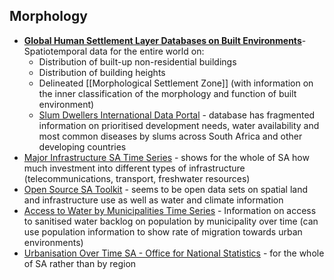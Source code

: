 
## Morphology
- **[Global Human Settlement Layer Databases on Built Environments](https://human-settlement.emergency.copernicus.eu/datasets.php)**- Spatiotemporal data for the entire world on:
	- Distribution of built-up non-residential buildings
	- Distribution of building heights
	- Delineated [[Morphological Settlement Zone]] (with information on the inner classification of the morphology and function of built environment)
	- [Slum Dwellers International Data Portal](https://sdinet.org/explore-our-data/country/?country=south-africa) - database has fragmented information on prioritised development needs, water availability and most common diseases by slums across South Africa and other developing countries
- [Major Infrastructure SA Time Series](https://data.humdata.org/dataset/world-bank-infrastructure-indicators-for-south-africa) - shows for the whole of SA how much investment into different types of infrastructure (telecommunications, transport, freshwater resources)
- [Open Source SA Toolkit](https://opendataza.gitbook.io/toolkit/open-data-resources/water-and-climate-data-resources) - seems to be open data sets on spatial land and infrastructure use as well as water and climate information
- [Access to Water by Municipalities Time Series](https://www.dws.gov.za/niwis2/Sanitation/AccessToServices) - Information on access to sanitised water backlog on population by municipality over time (can use population information to show rate of migration towards urban environments)
- [Urbanisation Over Time SA - Office for National Statistics](https://www.statista.com/statistics/1226106/urbanization-rate-in-africa/) - for the whole of SA rather than by region